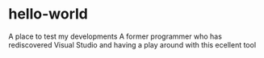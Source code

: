 # hello-world
A place to test my developments
A former programmer who has rediscovered Visual Studio and having a play around with this ecellent tool
